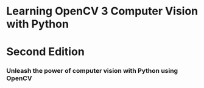 # Learning OpenCV 3 Computer Vision with Python 
# Second Edition
### Unleash the power of computer vision with Python using OpenCV
